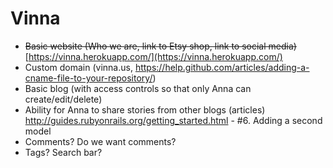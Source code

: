 Vinna
=====

* ~~Basic website (Who we are, link to Etsy shop, link to social media)~~ [https://vinna.herokuapp.com/](https://vinna.herokuapp.com/)
* Custom domain (vinna.us, https://help.github.com/articles/adding-a-cname-file-to-your-repository/)  
* Basic blog (with access controls so that only Anna can create/edit/delete)
* Ability for Anna to share stories from other blogs (articles) http://guides.rubyonrails.org/getting_started.html - #6. Adding a second model
* Comments? Do we want comments? 
* Tags? Search bar? 
